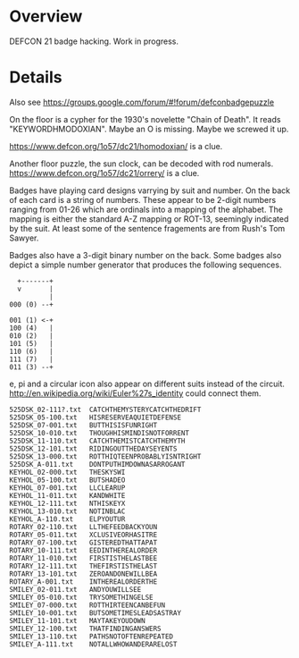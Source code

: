 Overview
========

DEFCON 21 badge hacking.  Work in progress.

Details
=======
Also see
https://groups.google.com/forum/#!forum/defconbadgepuzzle

On the floor is a cypher for the 1930's novelette "Chain of Death".
It reads "KEYWORDHMODOXIAN".  Maybe an O is missing. Maybe we screwed it up.

https://www.defcon.org/1o57/dc21/homodoxian/ is a clue.

Another floor puzzle, the sun clock, can be decoded with rod numerals.
https://www.defcon.org/1o57/dc21/orrery/ is a clue.

Badges have playing card designs varrying by suit and number.  On the
back of each card is a string of numbers.  These appear to be 2-digit
numbers ranging from 01-26 which are ordinals into a mapping of
the alphabet.  The mapping is either the standard A-Z mapping or ROT-13,
seemingly indicated by the suit.  At least some of the sentence
fragements are from Rush's Tom Sawyer.

Badges also have a 3-digit binary number on the back.  Some badges also
depict a simple number generator that produces the following sequences.

      +-------+
      v       |
              |
    000 (0) --+

    001 (1) <-+
    100 (4)   |
    010 (2)   |
    101 (5)   |
    110 (6)   |
    111 (7)   |
    011 (3) --+

e, pi and a circular icon also appear on different suits instead of the circuit.
http://en.wikipedia.org/wiki/Euler%27s_identity could connect them.

    525DSK_02-111?.txt	CATCHTHEMYSTERYCATCHTHEDRIFT
    525DSK_05-100.txt	HISRESERVEAQUIETDEFENSE
    525DSK_07-001.txt	BUTTHISISFUNRIGHT
    525DSK_10-010.txt	THOUGHHISMINDISNOTFORRENT
    525DSK_11-110.txt	CATCHTHEMISTCATCHTHEMYTH
    525DSK_12-101.txt	RIDINGOUTTHEDAYSEYENTS
    525DSK_13-000.txt	ROTTHIQTEENPROBABLYISNTRIGHT
    525DSK_A-011.txt	DONTPUTHIMDOWNASARROGANT
    KEYHOL_02-000.txt	THESKYSWI
    KEYHOL_05-100.txt	BUTSHADEO
    KEYHOL_07-001.txt	LLCLEARUP
    KEYHOL_11-011.txt	KANDWHITE
    KEYHOL_12-111.txt	NTHISKEYX
    KEYHOL_13-010.txt	NOTINBLAC
    KEYHOL_A-110.txt	ELPYOUTUR
    ROTARY_02-110.txt	LLTHEFEEDBACKYOUN
    ROTARY_05-011.txt	XCLUSIVEORHASITRE
    ROTARY_07-100.txt	GISTEREDTHATTAPAT
    ROTARY_10-111.txt	EEDINTHEREALORDER
    ROTARY_11-010.txt	FIRSTISTHELASTBEE
    ROTARY_12-111.txt	THEFIRSTISTHELAST
    ROTARY_13-101.txt	ZEROANDONEWILLBEA
    ROTARY_A-001.txt	INTHEREALORDERTHE
    SMILEY_02-011.txt	ANDYOUWILLSEE
    SMILEY_05-010.txt	TRYSOMETHINGELSE
    SMILEY_07-000.txt	ROTTHIRTEENCANBEFUN
    SMILEY_10-001.txt	BUTSOMETIMESLEADSASTRAY
    SMILEY_11-101.txt	MAYTAKEYOUDOWN
    SMILEY_12-100.txt	THATFINDINGANSWERS
    SMILEY_13-110.txt	PATHSNOTOFTENREPEATED
    SMILEY_A-111.txt	NOTALLWHOWANDERARELOST
